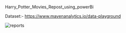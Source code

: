 
Harry_Potter_Movies_Repost_using_powerBi

Dataset:- https://www.mavenanalytics.io/data-playground

![reports](https://user-images.githubusercontent.com/61449504/144819138-4ab7e016-2cdf-40bd-9927-bfb75de249df.JPG)
